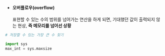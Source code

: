 - #### 오버플로우(overflow)

  표현할 수 있는 수의 범위를 넘어가는 연산을 하게 되면, 기대했던 값이 출력되지 않는 현상, **즉 메모리를 넘어선 상황**

```python
# 저장할 수 있는 가장 큰 수 찾기

import sys
max_int = sys.maxsize
```

